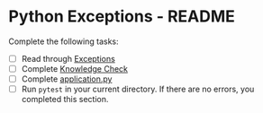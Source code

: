 # Python Exceptions - README
Complete the following tasks:
- [ ] Read through [Exceptions](exceptions.md)
- [ ] Complete [Knowledge Check](knowledge_check.md)
- [ ] Complete [application.py](application.py)
- [ ] Run `pytest` in your current directory.  If there are no errors, you completed this section.